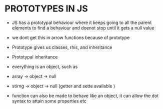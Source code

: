 # PROTOTYPES IN JS 
- JS has a prototypal behaviour where it keeps going to all the parent elements to find a behaviour and doenot stop until it gets a null value 

- we dont get this in arrow functions because of prototype
- Prototype gives us classes, rhis, and inheritance 
- Prototypal inheritance

- everything is an object, such as 
- array -> object -> null 
- stirng -> object -> null (getter and sette available )
- function can also be made to behave like an object, it can allow the dot syntax to attain some properties etc 

